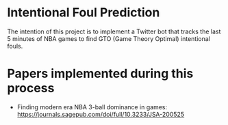 # Intentional Foul Prediction
The intention of this project is to implement a Twitter bot that tracks the last 5 minutes of NBA games to find GTO (Game Theory Optimal) intentional fouls.
# Papers implemented during this process
* Finding modern era NBA 3-ball dominance in games: https://journals.sagepub.com/doi/full/10.3233/JSA-200525

